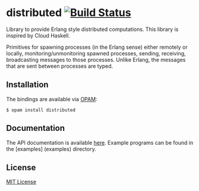 # distributed [![Build Status](https://travis-ci.org/essdotteedot/distributed.svg?branch=master)](https://travis-ci.org/essdotteedot/distributed)
Library to provide Erlang style distributed computations. This library is inspired by Cloud Haskell.

Primitives for spawning processes (in the Erlang sense) either remotely or locally, monitoring/unmonitoring spawned processes, sending, 
receiving, broadcasting messages to those processes. Unlike Erlang, the messages that are sent between processes are typed.

Installation
------------

The bindings are available via [OPAM](https://opam.ocaml.org):

    $ opam install distributed

Documentation
-------------

The API documentation is available [here](https://essdotteedot.github.io/distributed/).
Example programs can be found in the [examples] (examples) directory.

License
-------

[MIT License](LICENSE)
